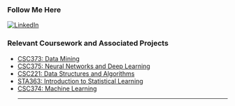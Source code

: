 ### Follow Me Here
<a href="https://www.linkedin.com/in/ryan-fischbach" target="_blank"><img alt="LinkedIn" src="https://img.shields.io/badge/linkedin-%230077B5.svg?&style=for-the-badge&logo=linkedin&logoColor=white" /></a>

### Relevant Coursework and Associated Projects
 - [CSC373: Data Mining](https://github.com/RyanFischbach/Data-Mining)
 - [CSC375: Neural Networks and Deep Learning](https://github.com/RyanFischbach/Deep-Learning-Neural-Networks)
 - [CSC221: Data Structures and Algorithms](https://github.com/RyanFischbach/DataStructuresAlgorithms)
 - [STA363: Introduction to Statistical Learning](https://github.com/RyanFischbach/Statistical-Learning)
 - [CSC374: Machine Learning](https://github.com/RyanFischbach/Machine-Learning)<hr>
<div align="center">
<!--
**RyanFischbach/RyanFischbach** is a ✨ _special_ ✨ repository because its `README.md` (this file) appears on your GitHub profile.


-->
